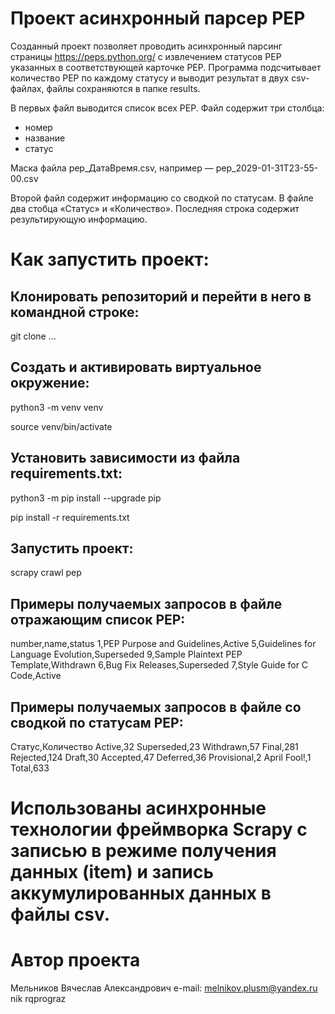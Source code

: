 # Проект асинхронный парсер PEP

Созданный проект позволяет проводить асинхронный парсинг страницы https://peps.python.org/
с извлечением статусов PEP указанных в соответствующей карточке PEP.
Программа подсчитывает количество PEP по каждому статусу и выводит результат в двух csv-файлах,
файлы сохраняются в папке results.

В первых файл выводится список всех PEP. Файл содержит три столбца: 
- номер
- название
- статус

Маска файла pep_ДатаВремя.csv, например — pep_2029-01-31T23-55-00.csv

Второй файл содержит информацию со сводкой по статусам.
В файле два стобца «Статус» и «Количество». Последняя строка содержит результирующую информацию.


# Как запустить проект:

## Клонировать репозиторий и перейти в него в командной строке:

git clone ...

## Cоздать и активировать виртуальное окружение:

python3 -m venv venv

source venv/bin/activate

## Установить зависимости из файла requirements.txt:

python3 -m pip install --upgrade pip

pip install -r requirements.txt

## Запустить проект:

scrapy crawl pep

## Примеры получаемых запросов в файле отражающим список PEP:
number,name,status
1,PEP Purpose and Guidelines,Active
5,Guidelines for Language Evolution,Superseded
9,Sample Plaintext PEP Template,Withdrawn
6,Bug Fix Releases,Superseded
7,Style Guide for C Code,Active

## Примеры получаемых запросов в файле со сводкой по статусам PEP:
Статус,Количество
Active,32
Superseded,23
Withdrawn,57
Final,281
Rejected,124
Draft,30
Accepted,47
Deferred,36
Provisional,2
April Fool!,1
Total,633
# Использованы асинхронные технологии фреймворка Scrapy с записью в режиме получения данных (item) и запись аккумулированных данных в файлы csv.

# Автор проекта
Мельников Вячеслав Александрович
e-mail: melnikov.plusm@yandex.ru
nik rqprograz
